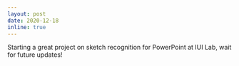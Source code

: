 ```yaml
---
layout: post
date: 2020-12-18
inline: true
---
```


Starting a great project on sketch recognition for PowerPoint at IUI Lab, wait for future updates!
